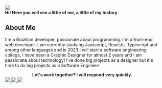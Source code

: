 <!-- SECTION 01: BANNER -->
<img src="https://capsule-render.vercel.app/api?type=waving&color=timeGradient&height=250&section=header&text=Matheus%20Nicolas&fontSize=70&fontAlignY=35&desc=Front-End%20Developer%20Jr/UX/UI%20Designer&descAlignY=50" style="color: white;"/>


<!-- SECTION 02: Welcome Message -->
<div>
<b>Hi! Here you will see a little of me, a little of my history</b>
<br/>

<h2>About Me</h2>

<!-- I truly believe in helping people with technology and code. <br><br> -->
I'm a Brazilian developer, passionate about programming. I'm a front-end web developer. I am currently studying Javascript, ReactJs, Typescript and among other languages ​​and in 2023 I will start a software engineering college, I have been a Graphic Designer for almost 2 years and I am passionate about technology! I've done big projects as a designer but it's time to do big projects as a Software Engineer!
<!-- It was a huge growth, I had incredible moments, and now I have a lot of friends that I carry as a family. -->

<div align="center"><b>Let's work together? I will respond very quickly.</b></div>

</div>

<div> 
  <a href="https://www.instagram.com/matheusdzn1/" target="_blank">
    <img src="https://img.shields.io/badge/-Instagram-%23E4405F?style=for-the-badge&logo=instagram&logoColor=white" target="_blank">
  </a>
  
  <a href = "mailto:matheuspcgamer4@gmail.com">
    <img src="https://img.shields.io/badge/-Gmail-%23333?style=for-the-badge&logo=gmail&logoColor=white" target="_blank">
  </a>
  
  <a href="https://www.linkedin.com/in/matheus-nicolas-pereira-firmino-0849a0231/" target="_blank">
    <img src="https://img.shields.io/badge/-LinkedIn-%230077B5?style=for-the-badge&logo=linkedin&logoColor=white" target="_blank">
  </a> 
 
</div>
